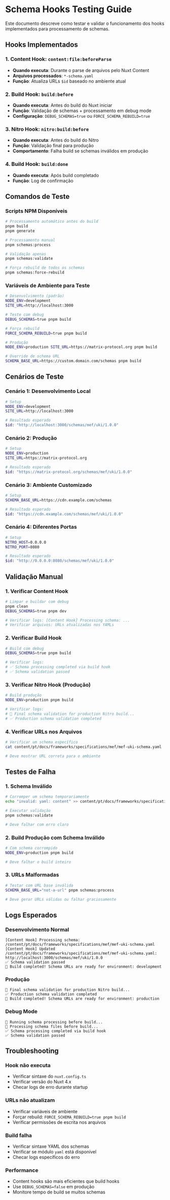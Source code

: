 # Schema Hooks Testing Guide

Este documento descreve como testar e validar o funcionamento dos hooks implementados para processamento de schemas.

## Hooks Implementados

### 1. Content Hook: `content:file:beforeParse`
- **Quando executa**: Durante o parse de arquivos pelo Nuxt Content
- **Arquivos processados**: `*-schema.yaml`
- **Função**: Atualiza URLs `$id` baseado no ambiente atual

### 2. Build Hook: `build:before`
- **Quando executa**: Antes do build do Nuxt iniciar
- **Função**: Validação de schemas + processamento em debug mode
- **Configuração**: `DEBUG_SCHEMAS=true` ou `FORCE_SCHEMA_REBUILD=true`

### 3. Nitro Hook: `nitro:build:before`
- **Quando executa**: Antes do build do Nitro
- **Função**: Validação final para produção
- **Comportamento**: Falha build se schemas inválidos em produção

### 4. Build Hook: `build:done`
- **Quando executa**: Após build completado
- **Função**: Log de confirmação

## Comandos de Teste

### Scripts NPM Disponíveis

```bash
# Processamento automático antes do build
pnpm build
pnpm generate

# Processamento manual
pnpm schemas:process

# Validação apenas
pnpm schemas:validate

# Força rebuild de todos os schemas
pnpm schemas:force-rebuild
```

### Variáveis de Ambiente para Teste

```bash
# Desenvolvimento (padrão)
NODE_ENV=development
SITE_URL=http://localhost:3000

# Teste com debug
DEBUG_SCHEMAS=true pnpm build

# Força rebuild
FORCE_SCHEMA_REBUILD=true pnpm build

# Produção
NODE_ENV=production SITE_URL=https://matrix-protocol.org pnpm build

# Override de schema URL
SCHEMA_BASE_URL=https://custom.domain.com/schemas pnpm build
```

## Cenários de Teste

### Cenário 1: Desenvolvimento Local
```bash
# Setup
NODE_ENV=development
SITE_URL=http://localhost:3000

# Resultado esperado
$id: "http://localhost:3000/schemas/mef/uki/1.0.0"
```

### Cenário 2: Produção
```bash
# Setup
NODE_ENV=production
SITE_URL=https://matrix-protocol.org

# Resultado esperado
$id: "https://matrix-protocol.org/schemas/mef/uki/1.0.0"
```

### Cenário 3: Ambiente Customizado
```bash
# Setup
SCHEMA_BASE_URL=https://cdn.example.com/schemas

# Resultado esperado
$id: "https://cdn.example.com/schemas/mef/uki/1.0.0"
```

### Cenário 4: Diferentes Portas
```bash
# Setup
NITRO_HOST=0.0.0.0
NITRO_PORT=8080

# Resultado esperado
$id: "http://0.0.0.0:8080/schemas/mef/uki/1.0.0"
```

## Validação Manual

### 1. Verificar Content Hook
```bash
# Limpar e buildar com debug
pnpm clean
DEBUG_SCHEMAS=true pnpm dev

# Verificar logs: [Content Hook] Processing schema: ...
# Verificar arquivos: URLs atualizadas nos YAMLs
```

### 2. Verificar Build Hook
```bash
# Build com debug
DEBUG_SCHEMAS=true pnpm build

# Verificar logs:
# ✅ Schema processing completed via build hook
# ✅ Schema validation passed
```

### 3. Verificar Nitro Hook (Produção)
```bash
# Build produção
NODE_ENV=production pnpm build

# Verificar logs:
# 🔄 Final schema validation for production Nitro build...
# ✅ Production schema validation completed
```

### 4. Verificar URLs nos Arquivos
```bash
# Verificar um schema específico
cat content/pt/docs/frameworks/specifications/mef/mef-uki-schema.yaml | grep '$id'

# Deve mostrar URL correta para o ambiente
```

## Testes de Falha

### 1. Schema Inválido
```bash
# Corromper um schema temporariamente
echo "invalid: yaml: content" >> content/pt/docs/frameworks/specifications/mef/mef-uki-schema.yaml

# Executar validação
pnpm schemas:validate

# Deve falhar com erro claro
```

### 2. Build Produção com Schema Inválido
```bash
# Com schema corrompido
NODE_ENV=production pnpm build

# Deve falhar o build inteiro
```

### 3. URLs Malformadas
```bash
# Testar com URL base inválida
SCHEMA_BASE_URL="not-a-url" pnpm schemas:process

# Deve gerar URLs válidas ou falhar graciosamente
```

## Logs Esperados

### Desenvolvimento Normal
```
[Content Hook] Processing schema: /content/pt/docs/frameworks/specifications/mef/mef-uki-schema.yaml
[Content Hook] Updated /content/pt/docs/frameworks/specifications/mef/mef-uki-schema.yaml: http://localhost:3000/schemas/mef/uki/1.0.0
✅ Schema validation passed
🎉 Build completed! Schema URLs are ready for environment: development
```

### Produção
```
🔄 Final schema validation for production Nitro build...
✅ Production schema validation completed
🎉 Build completed! Schema URLs are ready for environment: production
```

### Debug Mode
```
🔄 Running schema processing before build...
🔄 Processing schema files before build...
✅ Schema processing completed via build hook
✅ Schema validation passed
```

## Troubleshooting

### Hook não executa
- Verificar sintaxe do `nuxt.config.ts`
- Verificar versão do Nuxt 4.x
- Checar logs de erro durante startup

### URLs não atualizam
- Verificar variáveis de ambiente
- Forçar rebuild: `FORCE_SCHEMA_REBUILD=true pnpm build`
- Verificar permissões de escrita nos arquivos

### Build falha
- Verificar sintaxe YAML dos schemas
- Verificar se módulo `yaml` está disponível
- Checar logs específicos do erro

### Performance
- Content hooks são mais eficientes que build hooks
- Use `DEBUG_SCHEMAS=false` em produção
- Monitore tempo de build se muitos schemas